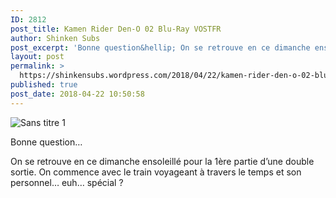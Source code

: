 ```yaml
---
ID: 2812
post_title: Kamen Rider Den-O 02 Blu-Ray VOSTFR
author: Shinken Subs
post_excerpt: 'Bonne question&hellip; On se retrouve en ce dimanche ensoleill&eacute; pour la 1&egrave;re partie d&rsquo;une double sortie. On commence avec le train voyageant &agrave; travers le temps et son personnel&hellip; euh&hellip; sp&eacute;cial ?'
layout: post
permalink: >
  https://shinkensubs.wordpress.com/2018/04/22/kamen-rider-den-o-02-blu-ray-vostfr/
published: true
post_date: 2018-04-22 10:50:58
---
```

<p><img data-attachment-id="2361" data-permalink="https://shinkensubs.wordpress.com/2018/04/22/kamen-rider-den-o-02-blu-ray-vostfr/sans-titre-1-202/" data-orig-file="https://shinkensubs.files.wordpress.com/2018/04/sans-titre-17.jpg?w=840" data-orig-size="1082,601" data-comments-opened="1" data-image-meta="{&quot;aperture&quot;:&quot;0&quot;,&quot;credit&quot;:&quot;&quot;,&quot;camera&quot;:&quot;&quot;,&quot;caption&quot;:&quot;&quot;,&quot;created_timestamp&quot;:&quot;0&quot;,&quot;copyright&quot;:&quot;&quot;,&quot;focal_length&quot;:&quot;0&quot;,&quot;iso&quot;:&quot;0&quot;,&quot;shutter_speed&quot;:&quot;0&quot;,&quot;title&quot;:&quot;&quot;,&quot;orientation&quot;:&quot;0&quot;}" data-image-title="Sans titre 1" data-image-description="" data-medium-file="https://shinkensubs.files.wordpress.com/2018/04/sans-titre-17.jpg?w=840?w=300" data-large-file="https://shinkensubs.files.wordpress.com/2018/04/sans-titre-17.jpg?w=840?w=840" class="alignnone size-full wp-image-2361" src="https://shinkensubs.files.wordpress.com/2018/04/sans-titre-17.jpg?w=840" alt="Sans titre 1" srcset="https://united-subs.dearclouds.com/wp-content/uploads/2018/04/9188a02aedcc742c87dd387c103cc25f.jpg 840w, https://shinkensubs.files.wordpress.com/2018/04/sans-titre-17.jpg?w=150 150w, https://shinkensubs.files.wordpress.com/2018/04/sans-titre-17.jpg?w=300 300w, https://shinkensubs.files.wordpress.com/2018/04/sans-titre-17.jpg?w=768 768w, https://shinkensubs.files.wordpress.com/2018/04/sans-titre-17.jpg?w=1024 1024w, https://shinkensubs.files.wordpress.com/2018/04/sans-titre-17.jpg 1082w" sizes="(max-width: 709px) 85vw, (max-width: 909px) 67vw, (max-width: 1362px) 62vw, 840px"   /></p>
<p>Bonne question&#8230;</p>
<p><span id="more-2360"></span></p>
<p>On se retrouve en ce dimanche ensoleillé pour la 1ère partie d&rsquo;une double sortie. On commence avec le train voyageant à travers le temps et son personnel&#8230; euh&#8230; spécial ?</p>
